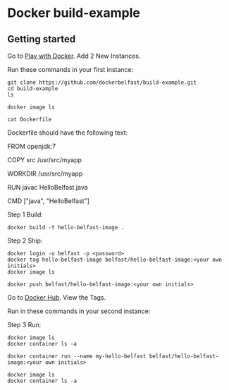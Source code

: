 Docker build-example 
=========

Getting started
---------------

Go to [Play with Docker](https://www.play-with-docker.com). Add 2 New Instances. 

Run these commands in your first instance:
```
git clone https://github.com/dockerbelfast/build-example.git
cd build-example
ls

docker image ls

cat Dockerfile
```

Dockerfile should have the following text:

  FROM openjdk:7

  COPY src /usr/src/myapp

  WORKDIR /usr/src/myapp

  RUN javac HelloBelfast.java

  CMD ["java", "HelloBelfast"]

Step 1 Build:
```
docker build -t hello-belfast-image .
```
Step 2 Ship:
```
docker login -u belfast -p <password>
docker tag hello-belfast-image belfast/hello-belfast-image:<your own initials>
docker image ls

docker push belfast/hello-belfast-image:<your own initials>
```

Go to [Docker Hub](https://hub.docker.com/r/belfast/hello-belfast-image/). View the Tags.

Run in these commands in your second instance:

Step 3 Run:
```
docker image ls
docker container ls -a

docker container run --name my-hello-belfast belfast/hello-belfast-image:<your own initials> 

docker image ls
docker container ls -a
```

